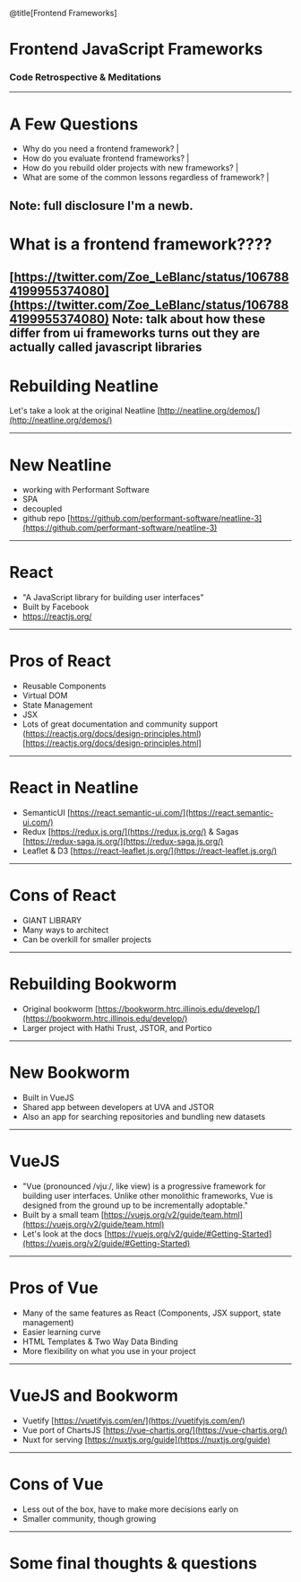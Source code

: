 @title[Frontend Frameworks]
# Frontend JavaScript Frameworks
### Code Retrospective & Meditations

---
# A Few Questions

- Why do you need a frontend framework? |
- How do you evaluate frontend frameworks? |
- How do you rebuild older projects with new frameworks? |
- What are some of the common lessons regardless of framework? |

Note: full disclosure I'm a newb.
---
# What is a frontend framework????
[https://twitter.com/Zoe_LeBlanc/status/1067884199955374080](https://twitter.com/Zoe_LeBlanc/status/1067884199955374080)
Note: talk about how these differ from ui frameworks turns out they are actually called javascript libraries
---
# Rebuilding Neatline

Let's take a look at the original Neatline
[http://neatline.org/demos/](http://neatline.org/demos/)

---
# New Neatline

- working with Performant Software
- SPA
- decoupled
- github repo [https://github.com/performant-software/neatline-3](https://github.com/performant-software/neatline-3)

---
# React

- "A JavaScript library for building user interfaces" 
- Built by Facebook
- https://reactjs.org/

---
# Pros of React

- Reusable Components
- Virtual DOM
- State Management 
- JSX
- Lots of great documentation and community support (https://reactjs.org/docs/design-principles.html)[https://reactjs.org/docs/design-principles.html]
---
# React in Neatline

- SemanticUI [https://react.semantic-ui.com/](https://react.semantic-ui.com/)
- Redux [https://redux.js.org/](https://redux.js.org/) & Sagas [https://redux-saga.js.org/](https://redux-saga.js.org/)
- Leaflet & D3 [https://react-leaflet.js.org/](https://react-leaflet.js.org/)

---
# Cons of React

- GIANT LIBRARY
- Many ways to architect
- Can be overkill for smaller projects
---
# Rebuilding Bookworm

- Original bookworm [https://bookworm.htrc.illinois.edu/develop/](https://bookworm.htrc.illinois.edu/develop/)
- Larger project with Hathi Trust, JSTOR, and Portico

---
# New Bookworm

- Built in VueJS
- Shared app between developers at UVA and JSTOR
- Also an app for searching repositories and bundling new datasets

---
# VueJS

- "Vue (pronounced /vjuː/, like view) is a progressive framework for building user interfaces. Unlike other monolithic frameworks, Vue is designed from the ground up to be incrementally adoptable."
- Built by a small team [https://vuejs.org/v2/guide/team.html](https://vuejs.org/v2/guide/team.html)
- Let's look at the docs [https://vuejs.org/v2/guide/#Getting-Started](https://vuejs.org/v2/guide/#Getting-Started)

---
# Pros of Vue

- Many of the same features as React (Components, JSX support, state management)
- Easier learning curve
- HTML Templates & Two Way Data Binding
- More flexibility on what you use in your project

---
# VueJS and Bookworm

- Vuetify [https://vuetifyjs.com/en/](https://vuetifyjs.com/en/)
- Vue port of ChartsJS [https://vue-chartjs.org/](https://vue-chartjs.org/)
- Nuxt for serving [https://nuxtjs.org/guide](https://nuxtjs.org/guide)


--- 
# Cons of Vue

- Less out of the box, have to make more decisions early on
- Smaller community, though growing

---
# Some final thoughts & questions


